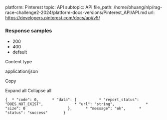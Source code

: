 platform: Pinterest
topic: API
subtopic: API
file_path: /home/bhuang/nlp/rag-race-challenge2-2024/platform-docs-versions/Pinterest_API/API.md
url: https://developers.pinterest.com/docs/api/v5/

### Response samples

* 200
* 400
* default

Content type

application/json

Copy

Expand all Collapse all

`{  * "code": 0,      * "data": {          * "report_status": "DOES_NOT_EXIST",              * "url": "string",              * "size": 0                   },      * "message": "ok",      * "status": "success"       }`